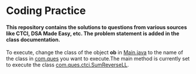 # Coding Practice
#### This repository contains the solutions to questions from various sources like CTCI, DSA Made Easy, etc. The problem statement is added in the class documentation.

To execute, change the class of the object **ob** in [Main.java](https://github.com/nalsingh26/Coding-Practice/blob/main/src/Main.java)  to the name of the class in [com.ques](https://github.com/nalsingh26/Coding-Practice/tree/main/src/com/ques) you want to execute.The main method is currently set to execute the class [com.ques.ctci.SumReverseLL](https://github.com/nalsingh26/Coding-Practice/blob/main/src/com/ques/ctci/SumReverseLL.java).
